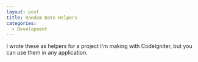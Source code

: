 ```yaml
---
layout: post
title: Random Date Helpers
categories:
  - Development
---
```

I wrote these as helpers for a project I'm making with CodeIgniter, but you can use them in any application.

<script src="http://gist.github.com/318087.js"> </script>
